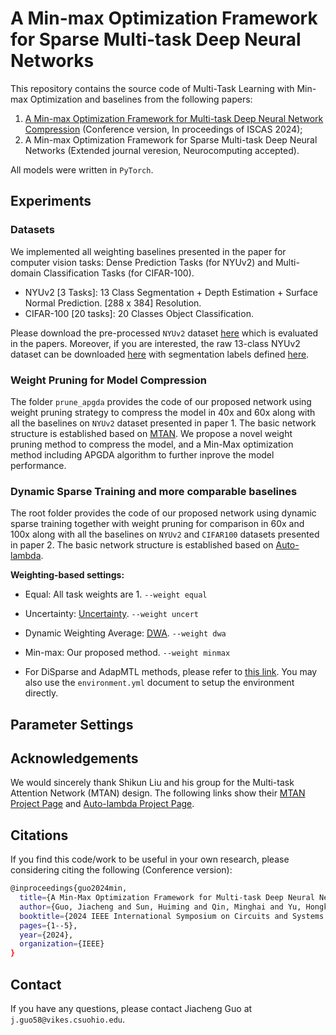 # A Min-max Optimization Framework for Sparse Multi-task Deep Neural Networks
This repository contains the source code of Multi-Task Learning with Min-max Optimization and baselines from the following papers:
1) [A Min-max Optimization Framework for Multi-task Deep Neural Network Compression](https://ieeexplore.ieee.org/stamp/stamp.jsp?tp=&arnumber=10557958) (Conference version, In proceedings of ISCAS 2024);
2) A Min-max Optimization Framework for Sparse Multi-task Deep Neural Networks (Extended journal veresion, Neurocomputing accepted).

All models were written in `PyTorch`. 

## Experiments
### Datasets
We implemented all weighting baselines presented in the paper for computer vision tasks: Dense Prediction Tasks (for NYUv2) and Multi-domain Classification Tasks (for CIFAR-100).

- NYUv2 [3 Tasks]: 13 Class Segmentation + Depth Estimation + Surface Normal Prediction. [288 x 384] Resolution.
- CIFAR-100 [20 tasks]: 20 Classes Object Classification.

Please download the pre-processed `NYUv2` dataset [here](https://www.dropbox.com/scl/fo/p7n54hqfpfyc6fe6n62qk/AKVb28ZmgDiGdRMNkX5WJvo?rlkey=hcf31bdrezqjih36oi8usjait&e=1&dl=0) which is evaluated in the papers. Moreover, if you are interested, the raw 13-class NYUv2 dataset can be downloaded [here](https://github.com/ankurhanda/nyuv2-meta-data) with segmentation labels defined [here](https://github.com/ankurhanda/SceneNetv1.0/). 
### Weight Pruning for Model Compression
The folder `prune_apgda` provides the code of our proposed network using weight pruning strategy to compress the model in 40x and 60x along with all the baselines on `NYUv2` dataset presented in paper 1. The basic network structure is established based on [MTAN](https://github.com/lorenmt/mtan). 
We propose a novel weight pruning method to compress the model, and a Min-Max optimization method including APGDA algorithm to further inprove the model performance.

### Dynamic Sparse Training and more comparable baselines
The root folder provides the code of our proposed network using dynamic sparse training together with weight pruning for comparison in 60x and 100x along with all the baselines on `NYUv2` and `CIFAR100` datasets presented in paper 2. The basic network structure is established based on [Auto-lambda](https://github.com/lorenmt/auto-lambda).

**Weighting-based settings:**
- Equal: All task weights are 1. `--weight equal`
- Uncertainty: [Uncertainty](https://openaccess.thecvf.com/content_cvpr_2018/papers/Kendall_Multi-Task_Learning_Using_CVPR_2018_paper.pdf). `--weight uncert`
- Dynamic Weighting Average: [DWA](https://openaccess.thecvf.com/content_CVPR_2019/papers/Liu_End-To-End_Multi-Task_Learning_With_Attention_CVPR_2019_paper.pdf). `--weight dwa`
- Min-max: Our proposed method. `--weight minmax`
  
- For DiSparse and AdapMTL methods, please refer to [this link](https://github.com/MitchellX/AdapMTL). You may also use the `environment.yml` document to setup the environment directly.

## Parameter Settings



## Acknowledgements
We would sincerely thank Shikun Liu and his group for the Multi-task Attention Network (MTAN) design. The following links show their [MTAN Project Page](https://github.com/lorenmt/mtan) and [Auto-lambda Project Page](https://github.com/lorenmt/auto-lambda).

## Citations
If you find this code/work to be useful in your own research, please considering citing the following (Conference version):
```bash
@inproceedings{guo2024min,
  title={A Min-Max Optimization Framework for Multi-task Deep Neural Network Compression},
  author={Guo, Jiacheng and Sun, Huiming and Qin, Minghai and Yu, Hongkai and Zhang, Tianyun},
  booktitle={2024 IEEE International Symposium on Circuits and Systems (ISCAS)},
  pages={1--5},
  year={2024},
  organization={IEEE}
}
```

## Contact
If you have any questions, please contact Jiacheng Guo at `j.guo58@vikes.csuohio.edu`.
